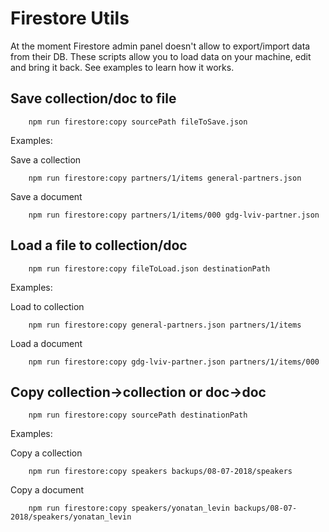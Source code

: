 # Firestore Utils

At the moment Firestore admin panel doesn't allow to export/import data from their DB.
These scripts allow you to load data on your machine, edit and bring it back.
See examples to learn how it works.

## Save collection/doc to file

```console
    npm run firestore:copy sourcePath fileToSave.json
```

Examples:

Save a collection

```console
    npm run firestore:copy partners/1/items general-partners.json
```

Save a document

```console
    npm run firestore:copy partners/1/items/000 gdg-lviv-partner.json
```

## Load a file to collection/doc

```console
    npm run firestore:copy fileToLoad.json destinationPath
```

Examples:

Load to collection

```console
    npm run firestore:copy general-partners.json partners/1/items
```

Load a document

```console
    npm run firestore:copy gdg-lviv-partner.json partners/1/items/000
```

## Copy collection->collection or doc->doc

```console
    npm run firestore:copy sourcePath destinationPath
```

Examples:

Copy a collection

```console
    npm run firestore:copy speakers backups/08-07-2018/speakers
```

Copy a document

```console
    npm run firestore:copy speakers/yonatan_levin backups/08-07-2018/speakers/yonatan_levin
```
